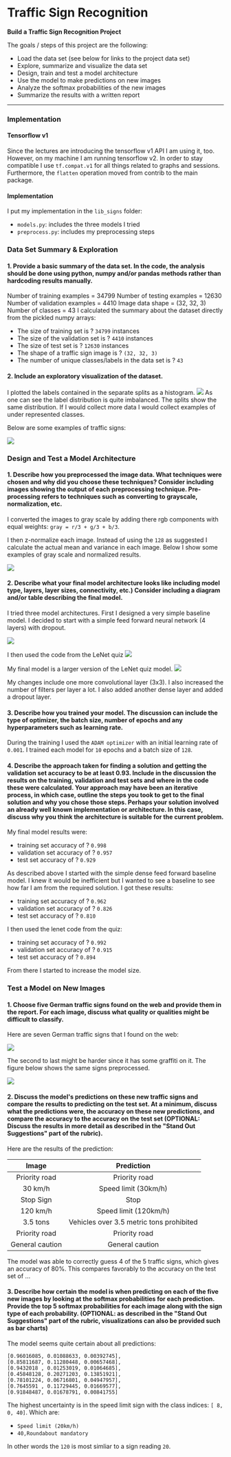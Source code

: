 # **Traffic Sign Recognition** 


**Build a Traffic Sign Recognition Project**

The goals / steps of this project are the following:
* Load the data set (see below for links to the project data set)
* Explore, summarize and visualize the data set
* Design, train and test a model architecture
* Use the model to make predictions on new images
* Analyze the softmax probabilities of the new images
* Summarize the results with a written report

---
### Implementation

#### Tensorflow v1
Since the lectures are introducing the tensorflow v1 API
I am using it, too. However, on my machine I am running tensorflow
v2. In order to stay compatible I use `tf.compat.v1` for all things related to graphs and sessions. Furthermore, the `flatten` operation
moved from contrib to the main package.

#### Implementation
I put my implementation in the `lib_signs` folder:
+ `models.py`: includes the three models I tried
+ `preprocess.py`: includes my preprocessing steps

### Data Set Summary & Exploration

#### 1. Provide a basic summary of the data set. In the code, the analysis should be done using python, numpy and/or pandas methods rather than hardcoding results manually.

Number of training examples = 34799
Number of testing examples = 12630
Number of validation examples = 4410
Image data shape = (32, 32, 3)
Number of classes = 43
I calculated the summary about the dataset directly
from the pickled numpy arrays:

* The size of training set is ? `34799` instances
* The size of the validation set is ? `4410` instances
* The size of test set is ? `12630` instances
* The shape of a traffic sign image is ? `(32, 32, 3)`
* The number of unique classes/labels in the data set is ? `43`

#### 2. Include an exploratory visualization of the dataset.

I plotted the labels contained in the separate splits
as a histogram.
<img src="output/labels.png"/>
As one can see the label distribution is quite
imbalanced. The splits show the same distribution.
If I would collect more data I would collect
examples of under represented classes.

Below are some examples of traffic signs:

<img src="output/train_examples.png"/>

### Design and Test a Model Architecture

#### 1. Describe how you preprocessed the image data. What techniques were chosen and why did you choose these techniques? Consider including images showing the output of each preprocessing technique. Pre-processing refers to techniques such as converting to grayscale, normalization, etc. 

I converted the images to gray scale by adding
there rgb components with equal weights:
`gray = r/3 + g/3 + b/3`.

I then z-normalize each image. Instead
of using the `128` as suggested I calculate
the actual mean and variance in each image.
Below I show some examples of gray scale and
normalized results.

<img src="output/train_processed_examples.png"/>


#### 2. Describe what your final model architecture looks like including model type, layers, layer sizes, connectivity, etc.) Consider including a diagram and/or table describing the final model.

I tried three model architectures. First I designed
a very simple baseline model. I decided to start with
a simple feed forward neural network (4 layers)
with dropout.

<img src="output/dense.png"/>

I then used the code from the LeNet quiz
<img src="output/lenet.png"/>

My final model is a larger version of the LeNet quiz
model.
<img src="output/lenet_pp.png"/>

My changes include one more convolutional layer (3x3).
I also increased the number of filters per layer a lot.
I also added another dense layer and added a dropout layer.

#### 3. Describe how you trained your model. The discussion can include the type of optimizer, the batch size, number of epochs and any hyperparameters such as learning rate.

During the training I used the `ADAM optimizer` with
an initial learning rate of `0.001`.
I trained each model for `10` epochs and a 
batch size of `128`. 

#### 4. Describe the approach taken for finding a solution and getting the validation set accuracy to be at least 0.93. Include in the discussion the results on the training, validation and test sets and where in the code these were calculated. Your approach may have been an iterative process, in which case, outline the steps you took to get to the final solution and why you chose those steps. Perhaps your solution involved an already well known implementation or architecture. In this case, discuss why you think the architecture is suitable for the current problem.

My final model results were:
* training set accuracy of ? `0.998`
* validation set accuracy of ? `0.957`
* test set accuracy of ? `0.929`

As described above I started with the simple
dense feed forward baseline
model. I knew it would be inefficient but I
wanted to see a baseline to see how far I am
from the required solution. I got these
results:

* training set accuracy of ? `0.962`
* validation set accuracy of ? `0.826`
* test set accuracy of ? `0.810`

I then used the lenet code from the quiz:

* training set accuracy of ? `0.992`
* validation set accuracy of ? `0.915`
* test set accuracy of ? `0.894`

From there I started to increase the model size.

### Test a Model on New Images

#### 1. Choose five German traffic signs found on the web and provide them in the report. For each image, discuss what quality or qualities might be difficult to classify.

Here are seven German traffic signs that I found on the web:

<img src='output/my_signs.png'/>

The second to last might be harder since it has
some graffiti on it. The figure below shows the
same signs preprocessed.

<img src='output/my_signs_preprocessed.png'/>

#### 2. Discuss the model's predictions on these new traffic signs and compare the results to predicting on the test set. At a minimum, discuss what the predictions were, the accuracy on these new predictions, and compare the accuracy to the accuracy on the test set (OPTIONAL: Discuss the results in more detail as described in the "Stand Out Suggestions" part of the rubric).

Here are the results of the prediction:

| Image			        |     Prediction	        					| 
|:---------------------:|:---------------------------------------------:| 
| Priority road			| Priority road      							|
| 30 km/h      		| Speed limit (30km/h)    									| 
| Stop Sign     			| 	Stop	|
| 120 km/h	      		| Speed limit (120km/h)					 				|
| 3.5 tons					| Vehicles over 3.5 metric tons prohibited											|
| Priority road			| Priority road      							|
| General caution			| General caution      							|



The model was able to correctly guess 4 of the 5 traffic signs, which gives an accuracy of 80%. This compares favorably to the accuracy on the test set of ...

#### 3. Describe how certain the model is when predicting on each of the five new images by looking at the softmax probabilities for each prediction. Provide the top 5 softmax probabilities for each image along with the sign type of each probability. (OPTIONAL: as described in the "Stand Out Suggestions" part of the rubric, visualizations can also be provided such as bar charts)

The model seems quite certain about all predictions:


```
[0.96016085, 0.01088633, 0.00392745],
[0.85811687, 0.11280448, 0.00657468],
[0.9432018 , 0.01253019, 0.01064685],
[0.45848128, 0.20271203, 0.13851921],
[0.78101224, 0.06716801, 0.04947957],
[0.7645591 , 0.11729445, 0.01669577],
[0.91848487, 0.01678791, 0.00841755]
```

The highest uncertainty is in the speed limit sign with the
class indices: `[ 8,  0, 40]`. Which are:

* `Speed limit (20km/h)`
* `40,Roundabout mandatory`

In other words the `120` is most simliar to a sign reading `20`.

